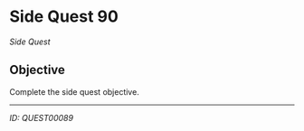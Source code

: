 # Side Quest 90

*Side Quest*

## Objective
Complete the side quest objective.

---
*ID: QUEST00089*